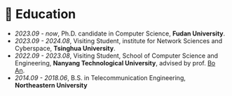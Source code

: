 

# 📖 Education
- *2023.09 - now*, Ph.D. candidate in Computer Science, **Fudan University**.
- *2023.09 - 2024.08*, Visiting Student, institute for Network Sciences and Cyberspace, **Tsinghua University**.
- *2022.09 - 2023.08*, Visiting Student, School of Computer Science and Engineering, **Nanyang Technological University**, advised by prof. <a href='https://personal.ntu.edu.sg/boan/'>Bo An</a>.
- *2014.09 - 2018.06*, B.S. in Telecommunication Engineering, **Northeastern University**